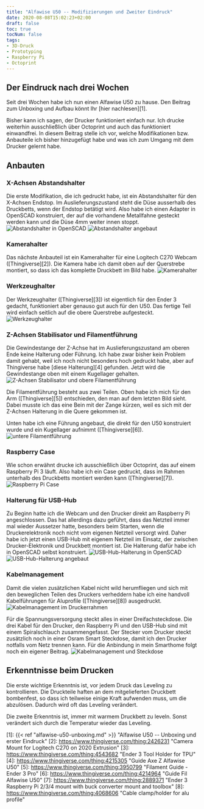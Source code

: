```yaml
---
title: "Alfawise U50 -- Modifizierungen und Zweiter Eindruck"
date: 2020-08-08T15:02:23+02:00
draft: false
toc: true
tocNum: false
tags:
- 3D-Druck
- Prototyping
- Raspberry Pi
- Octoprint
---
```


## Der Eindruck nach drei Wochen

Seit drei Wochen habe ich nun einen Alfawise U50 zu hause. Den Beitrag zum Unboxing und Aufbau könnt Ihr [hier nachlesen][1].

Bisher kann ich sagen, der Drucker funktioniert einfach nur. Ich drucke weiterhin ausschließlich über Octoprint und auch das funktioniert einwandfrei.
In diesem Beitrag stelle ich vor, welche Modifikationen bzw. Anbauteile ich bisher hinzugefügt habe und was ich zum Umgang mit dem Drucker gelernt habe.

## Anbauten

### X-Achsen Abstandshalter

Die erste Modifikation, die ich gedruckt habe, ist ein Abstandshalter für den X-Achsen Endstop.
Im Auslieferungszustand steht die Düse ausserhalb des Druckbetts, wenn der Endstop betätigt wird. Also habe ich einen Adapter in OpenSCAD konstruiert, der auf die vorhandene
Metallfahne gesteckt werden kann und die Düse 4mm weiter innen stoppt.
![Abstandshalter in OpenSCAD](/images/2020-08-08-alfawise-u50-mods-11.png)
![Abstandshalter angebaut](/images/2020-08-08-alfawise-u50-mods-10.jpg)

### Kamerahalter

Das nächste Anbauteil ist ein Kamerahalter für eine Logitech C270 Webcam ([Thingiverse][2]). Die Kamera habe ich damit oben auf der Querstrebe montiert,
so dass ich das komplette Druckbett im Bild habe.
![Kamerahalter](/images/2020-08-08-alfawise-u50-mods-06.jpg)

### Werkzeughalter

Der Werkzeughalter ([Thingiverse][3]) ist eigentlich für den Ender 3 gedacht, funktioniert aber genauso gut auch für den U50.
Das fertige Teil wird einfach seitlich auf die obere Querstrebe aufgesteckt.
![Werkzeughalter](/images/2020-08-08-alfawise-u50-mods-08.jpg)

### Z-Achsen Stabilisator und Filamentführung

Die Gewindestange der Z-Achse hat im Auslieferungszustand am oberen Ende keine Halterung oder Führung. Ich habe zwar bisher kein Problem damit gehabt,
weil ich noch nicht besonders hoch gedruckt habe, aber auf Thingiverse habe [diese Halterung][4] gefunden. Jetzt wird die Gewindestange oben mit einem
Kugellager gehalten.
![Z-Achsen Stabilisator und obere Filamentführung](/images/2020-08-08-alfawise-u50-mods-03.jpg)

Die Filamentführung besteht aus zwei Teilen. Oben habe ich mich für den Arm ([Thingiverse][5]) entschieden, den man auf dem letzten Bild sieht.
Dabei musste ich das eine Bein mit der Zange kürzen, weil es sich mit der Z-Achsen Halterung in die Quere gekommen ist.

Unten habe ich eine Führung angebaut, die direkt für den U50 konstruiert wurde und ein Kugellager aufnimmt ([Thingiverse][6]).
![untere Filamentführung](/images/2020-08-08-alfawise-u50-mods-04.jpg)

### Raspberry Case

Wie schon erwähnt drucke ich ausschießlich über Octoprint, das auf einem Raspberry Pi 3 läuft. Also habe ich ein Case gedruckt, dass im Rahmen unterhalb des Druckbetts
montiert werden kann ([Thingiverse][7]).
![Raspberry Pi Case](/images/2020-08-08-alfawise-u50-mods-07.jpg)

### Halterung für USB-Hub

Zu Beginn hatte ich die Webcam und den Drucker direkt am Raspberry Pi angeschlossen. Das hat allerdings dazu geführt, dass das Netzteil immer mal wieder Aussetzer 
hatte, besonders beim Starten, wenn die Druckerelektronik noch nicht vom eigenen Netzteil versorgt wird.
Daher habe ich jetzt einen USB-Hub mit eigenem Netzteil im Einsatz, der zwischen Drucker-Elektronik und Druckbett montiert ist. Die Halterung dafür habe ich
in OpenSCAD selbst konstruiert.
![USB-Hub-Halterung in OpenSCAD](/images/2020-08-08-alfawise-u50-mods-12.png)
![USB-Hub-Halterung angebaut](/images/2020-08-08-alfawise-u50-mods-02.jpg)

### Kabelmanagement

Damit die vielen zusätzlichen Kabel nicht wild herumfliegen und sich mit den beweglichen Teilen des Druckers verheddern habe ich eine handvoll 
Kabelführungen für Aluprofile ([Thingiverse][8]) ausgedruckt.
![Kabelmanagement im Druckerrahmen](/images/2020-08-08-alfawise-u50-mods-05.jpg)

Für die Spannungsversorgung steckt alles in einer Dreifachsteckdose. Die drei Kabel für den Drucker, den Raspberry Pi und den USB-Hub sind mit einem Spiralschlauch
zusammengefasst. Der Stecker vom Drucker steckt zusätzlich noch in einer Osram Smart Steckdose, damit ich den Drucker notfalls vom Netz trennen kann. 
Für die Anbindung in mein Smarthome folgt noch ein eigener Beitrag.
![Kabelmanagement und Steckdose](/images/2020-08-08-alfawise-u50-mods-09.jpg)

## Erkenntnisse beim Drucken

Die erste wichtige Erkenntnis ist, vor jedem Druck das Leveling zu kontrollieren. Die Druckteile haften an dem mitgelieferten Druckbett bombenfest, so dass ich
teilweise einige Kraft aufwenden muss, um die abzulösen. Dadurch wird oft das Leveling verändert.

Die zweite Erkenntnis ist, immer mit warmem Druckbett zu leveln. Sonst verändert sich durch die Temperatur wieder das Leveling.


[1]: {{< ref "alfawise-u50-unboxing.md" >}} "Alfawise U50 -- Unboxing und erster Eindruck"
[2]: https://www.thingiverse.com/thing:2426231 "Camera Mount for Logitech C270 on 2020 Extrusion"
[3]: https://www.thingiverse.com/thing:4543682 "Ender 3 Tool Holder for TPU"
[4]: https://www.thingiverse.com/thing:4215305 "Guide Axe Z Alfawise U50"
[5]: https://www.thingiverse.com/thing:3950799 "Filament Guide - Ender 3 Pro"
[6]: https://www.thingiverse.com/thing:4214964 "Guide Fil Alfawise U50"
[7]: https://www.thingiverse.com/thing:2889371 "Ender 3 Raspberry Pi 2/3/4 mount with buck converter mount and toolbox"
[8]: https://www.thingiverse.com/thing:4068606 "Cable clamp/holder for alu profile"
